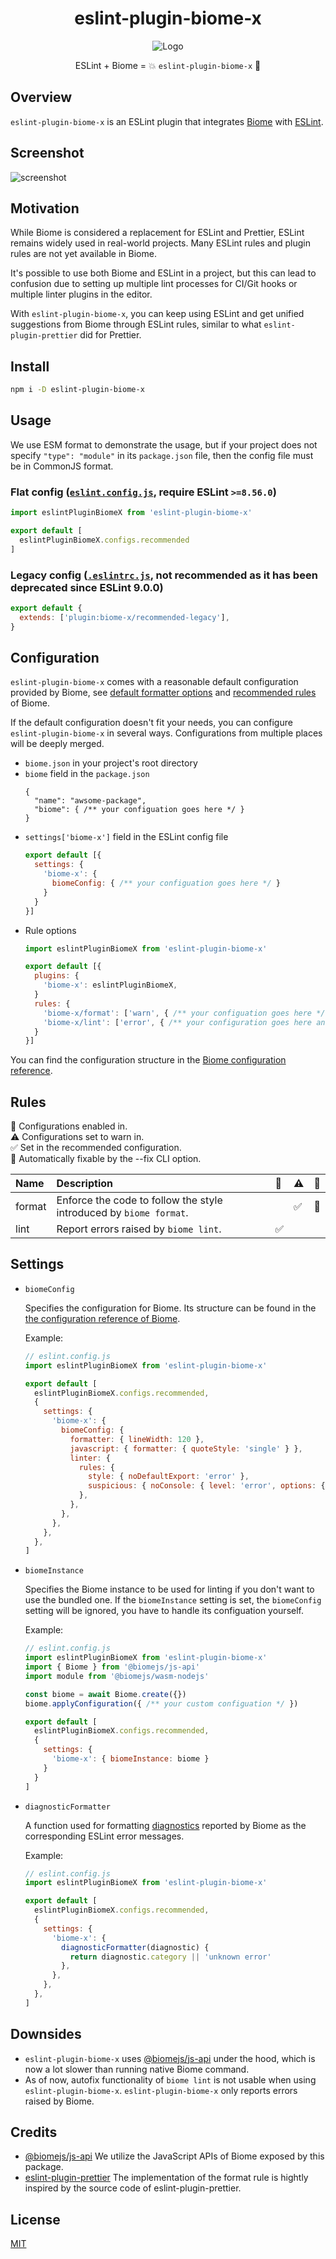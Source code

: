 <h1 align="center">eslint-plugin-biome-x</h1>

<p align="center">
  <img src="docs/images/logo.svg" alt="Logo">
</p>

<p align="center">
  ESLint + Biome = 💥 <code>eslint-plugin-biome-x</code> 🤯
</p>

## Overview
`eslint-plugin-biome-x` is an ESLint plugin that integrates [Biome](https://biomejs.dev/) with [ESLint](https://eslint.org/).

## Screenshot
![screenshot](docs/images/screenshot/screenshot.png)

## Motivation
While Biome is considered a replacement for ESLint and Prettier, ESLint remains widely used in real-world projects. Many ESLint rules and plugin rules are not yet available in Biome.

It's possible to use both Biome and ESLint in a project, but this can lead to confusion due to setting up multiple lint processes for CI/Git hooks or multiple linter plugins in the editor.

With `eslint-plugin-biome-x`, you can keep using ESLint and get unified suggestions from Biome through ESLint rules, similar to what `eslint-plugin-prettier` did for Prettier.

## Install
```sh
npm i -D eslint-plugin-biome-x
```

## Usage
We use ESM format to demonstrate the usage, but if your project does not specify `"type": "module"` in its `package.json` file, then the config file must be in CommonJS format.

### Flat config ([`eslint.config.js`](https://eslint.org/docs/latest/use/configure/configuration-files), require ESLint `>=8.56.0`)
```js
import eslintPluginBiomeX from 'eslint-plugin-biome-x'

export default [
  eslintPluginBiomeX.configs.recommended
]
```

### Legacy config ([`.eslintrc.js`](https://eslint.org/docs/latest/use/configure/configuration-files-deprecated), not recommended as it has been deprecated since ESLint 9.0.0)
```js
export default {
  extends: ['plugin:biome-x/recommended-legacy'],
}
```

## Configuration
`eslint-plugin-biome-x` comes with a reasonable default configuration provided by Biome, see [default formatter options](https://biomejs.dev/formatter/#options) and [recommended rules](https://biomejs.dev/linter/rules/#recommended-rules)  of Biome.

If the default configuration doesn't fit your needs, you can configure `eslint-plugin-biome-x` in several ways. Configurations from multiple places will be deeply merged.

- `biome.json` in your project's root directory
- `biome` field in the `package.json`
  ```json5
  {
    "name": "awsome-package",
    "biome": { /** your configuation goes here */ }
  }
  ```
- `settings['biome-x']` field in the ESLint config file
  ```js
  export default [{
    settings: {
      'biome-x': {
        biomeConfig: { /** your configuation goes here */ }
      }
    }
  }]
  ```
- Rule options
  ```js
  import eslintPluginBiomeX from 'eslint-plugin-biome-x'

  export default [{
    plugins: {
      'biome-x': eslintPluginBiomeX,
    }
    rules: {
      'biome-x/format': ['warn', { /** your configuation goes here */ }]
      'biome-x/lint': ['error', { /** your configuration goes here and it can be different from above */ }]
    }
  }]
  ```

You can find the configuration structure in the [Biome configuration reference](https://biomejs.dev/reference/configuration/).

## Rules
💼 Configurations enabled in.\
⚠️ Configurations set to warn in.\
✅ Set in the recommended configuration.\
🔧 Automatically fixable by the --fix CLI option.

| Name | Description | 💼 | ⚠️ | 🔧 |
| :-- | :-- | :-- | :-- | :-- |
| format | Enforce the code to follow the style introduced by `biome format`. | | ✅ | 🔧 |
| lint | Report errors raised by `biome lint`. | ✅ | | |

## Settings
- `biomeConfig`

  Specifies the configuration for Biome. Its structure can be found in the [the configuration reference of Biome](https://biomejs.dev/reference/configuration/).

  Example:
  ```js
  // eslint.config.js
  import eslintPluginBiomeX from 'eslint-plugin-biome-x'

  export default [
    eslintPluginBiomeX.configs.recommended,
    {
      settings: {
        'biome-x': {
          biomeConfig: {
            formatter: { lineWidth: 120 },
            javascript: { formatter: { quoteStyle: 'single' } },
            linter: {
              rules: {
                style: { noDefaultExport: 'error' },
                suspicious: { noConsole: { level: 'error', options: { allow: ['assert'] } } },
              },
            },
          },
        },
      },
    },
  ]
  ```

- `biomeInstance`

  Specifies the Biome instance to be used for linting if you don't want to use the bundled one. If the `biomeInstance` setting is set, the `biomeConfig` setting will be ignored, you have to handle its configuation yourself.

  Example:
  ```js
  // eslint.config.js
  import eslintPluginBiomeX from 'eslint-plugin-biome-x'
  import { Biome } from '@biomejs/js-api'
  import module from '@biomejs/wasm-nodejs'

  const biome = await Biome.create({})
  biome.applyConfiguration({ /** your custom configuation */ })

  export default [
    eslintPluginBiomeX.configs.recommended,
    {
      settings: {
        'biome-x': { biomeInstance: biome }
      }
    }
  ]
  ```

- `diagnosticFormatter`

  A function used for formatting [diagnostics](https://biomejs.dev/reference/diagnostics/) reported by Biome as the corresponding ESLint error messages.

  Example:
  ```js
  // eslint.config.js
  import eslintPluginBiomeX from 'eslint-plugin-biome-x'

  export default [
    eslintPluginBiomeX.configs.recommended,
    {
      settings: {
        'biome-x': {
          diagnosticFormatter(diagnostic) {
            return diagnostic.category || 'unknown error'
          },
        },
      },
    },
  ]
  ```

## Downsides
- `eslint-plugin-biome-x` uses [@biomejs/js-api](https://www.npmjs.com/package/@biomejs/js-api) under the hood, which is now a lot slower than running native Biome command.
- As of now, autofix functionality of `biome lint` is not usable when using `eslint-plugin-biome-x`. `eslint-plugin-biome-x` only reports errors raised by Biome.

## Credits
- [@biomejs/js-api](https://github.com/biomejs/biome/tree/main/packages/%40biomejs/js-api)
  We utilize the JavaScript APIs of Biome exposed by this package.
- [eslint-plugin-prettier](https://github.com/prettier/eslint-plugin-prettier)
  The implementation of the format rule is hightly inspired by the source code of eslint-plugin-prettier.

## License
[MIT](license)
